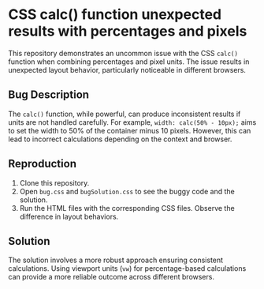 # CSS calc() function unexpected results with percentages and pixels

This repository demonstrates an uncommon issue with the CSS `calc()` function when combining percentages and pixel units.  The issue results in unexpected layout behavior, particularly noticeable in different browsers.

## Bug Description
The `calc()` function, while powerful, can produce inconsistent results if units are not handled carefully.  For example, `width: calc(50% - 10px);` aims to set the width to 50% of the container minus 10 pixels. However, this can lead to incorrect calculations depending on the context and browser.

## Reproduction
1. Clone this repository.
2. Open `bug.css` and `bugSolution.css` to see the buggy code and the solution.
3. Run the HTML files with the corresponding CSS files. Observe the difference in layout behaviors. 

## Solution
The solution involves a more robust approach ensuring consistent calculations.  Using viewport units (`vw`) for percentage-based calculations can provide a more reliable outcome across different browsers.